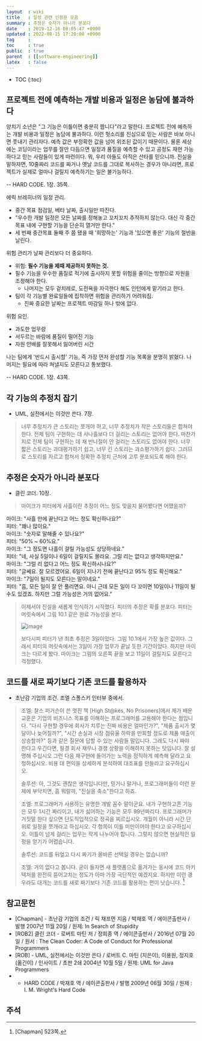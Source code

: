 ```yaml
---
layout  : wiki
title   : 일정 관련 인용문 모음
summary : 추정은 숫자가 아니라 분포다
date    : 2019-12-16 08:05:47 +0900
updated : 2022-08-15 17:20:08 +0900
tag     : 
toc     : true
public  : true
parent  : [[software-engineering]]
latex   : false
---
```

* TOC
{:toc}


## 프로젝트 전에 예측하는 개발 비용과 일정은 농담에 불과하다

>
양치기 소년은 "그 기능은 이틀이면 충분히 짭니다"라고 말한다.
프로젝트 전에 예측하는 개발 비용과 일정은 농담에 불과하다.
이런 헛소리를 진심으로 믿는 사람은 바보 아니면 풋내기 관리자다.
예측 값은 부정확한 값을 넘어 위조된 값이기 때문이다.
물론 세상에는 코딩이라는 업무를 잘만 다듬으면 일정과 품질을 예측할 수 있고
공정도 재현 가능하다고 믿는 사람들이 있게 마련이다.
뭐, 우리 아들도 아직은 산타를 믿으니까.
진실을 말하자면, 10줄짜리 코드를 짜거나 옛날 코드를 그대로 복사하는 경우가 아니라면,
프로젝트가 실제로 얼마나 걸릴지 예측하기는 일은 불가능하다.
>
-- HARD CODE. 1장. 35쪽.

에릭 브레히너의 일정 관리.

- 중간 목표 점검일, 베타 날짜, 출시일만 따진다.
- "우수한 개발 일정은 모든 날짜를 정해놓고 꼬치꼬치 추적하지 않는다. 대신 각 중간목표 내에 구현할 기능을 단순히 열거만 한다."
- 세 번째 중간목표 둘째 주 쯤 됐을 때 '희망하는' 기능과 '있으면 좋은' 기능의 절반을 날린다.

위험 관리가 날짜 관리보다 더 중요하다.

- 위험: **필수 기능을 제때 제공하지 못하는 것.**
- 필수 기능을 우수한 품질로 적기에 출시하지 못할 위험을 줄이는 방향으로 자원을 조정해야 한다.
    - 나머지는 모두 겉치레로, 도전욕을 자극한다 해도 인턴에게 맡기라고 한다.
- 팀이 각 기능별 완료일들에 집착하면 위험을 관리하기 어려워짐.
    - 진짜 중요한 날짜는 프로젝트 마감일 하나 밖에 없다.

위험 요인.

- 과도한 업무량
- 서두르는 바람에 품질이 떨어진 기능
- 자원 안배를 잘못해서 잃어버린 시간

>
나는 팀에게 '반드시 출시할' 기능, 즉 가장 먼저 완성할 기능 목록을 분명히 밝혔다.
나머지는 필요에 따라 쳐낼지도 모른다고 통보했다.
>
-- HARD CODE. 1장. 43쪽.

## 각 기능의 추정치 잡기

- UML, 실전에서는 이것만 쓴다. 7장.

> 너무 추정치가 큰 스토리는 쪼개야 하고, 너무 추정치가 작은 스토리들은 합쳐야 한다.
전체 팀이 구현하는 데 사나흘보다 더 걸리는 스토리는 없어야 한다.
마찬가지로 전체 팀이 구현하는 데 채 반나절이 안 걸리는 스토리도 없어야 한다.
너무 짧은 스토리는 과대평가하기 쉽고, 너무 긴 스토리는 과소평가하기 쉽다.
그러므로 스토리를 자르고 합쳐서 정확한 추정치 근처에 고루 분포되도록 해야 한다.

## 추정은 숫자가 아니라 분포다

- 클린 코더. 10장.

> 마이크가 피터에게 사흘이란 추정이 어느 정도 맞을지 물어봤다면 어땠을까?
>
마이크: "사흘 만에 끝난다고 어느 정도 확신하나요?"  
피터: "꽤나 많이요."  
마이크: "숫자로 말해줄 수 있나요?"  
피터: "50% ~ 60%요."  
마이크: "그 정도면 나흘이 걸릴 가능성도 상당하네요."  
피터: "네, 사실 5일이나 6일이 걸릴지도 몰라요. 그럴 리는 없다고 생각하지만요."  
마이크: "그럴 리 없다고 어느 정도 확신하시나요?"  
피터: "글쎄요. 잘 모르겠어요. 6일이 지나기 전에 끝난다고 95% 정도 확신해요."  
마이크: "7일이 될지도 모른다는 말이네요."  
피터: "흠, 모든 일이 잘 안 풀리면요. 아니 근데 모든 일이 다 꼬이면 10일이나 11일이 될 수도 있겠죠. 하지만 그럴 가능성은 거의 없어요."
>
> 이제서야 진실을 새롭게 인식하기 시작했다. 피터의 추정은 확률 분포다. 피터는 머릿속에서 그림 10.1 같은 완료 가능성을 본다.
>
> ![image]( /resource/wiki/dev-schedule-quotes/107599537-35330e80-6c64-11eb-840d-80fcaf668dd0.png )
>
> 보다시피 피터가 낸 최초 추정은 3일이었다. 그림 10.1에서 가장 높은 값이다.
그래서 피터의 머릿속에서는 3일이 가장 업무가 끝날 듯한 기간이었다.
하지만 마이크는 다르게 봤다. 마이크는 그림의 오른쪽 끝을 보고 11일이 걸릴지도 모른다고 걱정했다.


## 코드를 새로 짜기보다 기존 코드를 활용하자

- 초난감 기업의 조건. 조엘 스폴스키 인터뷰 중에서.

> 조엘: 찰스 퍼거슨이 쓴 멋진 책 [High St@kes, No Prisoners]에서 제가 배운 교훈은 기업의 비즈니스 목표를 이해하는 프로그래머를 고용해야 한다는 점입니다. "다시 구현할 경우에 회사가 치루는 진짜 비용은 얼마인가?", "제품 출시가 몇 달이나 늦어질까?", "시간 손실과 시장 점유율 하락을 만회할 정도로 제품 매출이 상승할까?" 등과 같은 질문에 답할 수 있는 사람들 말입니다. 그래도 다시 짜야 한다고 우긴다면, 필경 회사 재무나 경쟁 상황을 이해하지 못하는 탓입니다. 잘 설명해 주십시오 그런 다음 재구현에 들어가는 노력을 정직하게 예측해 달라고 요청하십시오. 비용 대 편익을 상세하게 분석하여 대조표를 만들라고 요구하십시오.
>
> 솔루션: 아, 그것도 괜찮은 생각입니다만, 믿거나 말거나, 프로그래머들이 이런 문제에 부닥치면, 흠 뭐랄까, "진실을 축소"한다고 하죠.
>
> 조엘: 프로그래머가 사용하는 유명한 개발 꼼수 말이군요. 내가 구현하고픈 기능은 모두 1시간 짜리이고, 내가 싫어하는 기능은 모두 99년짜리다. 프로그래머가 거짓말 한다 싶으면 단도직입적으로 정곡을 찌르십시오. 개월이 아니라 시간 단위로 일정을 쪼개라고 하십시오. 각 항목이 이틀 미만이어야 한다고 요구하십시오. 이틀이 넘게 걸리는 업무는 작게 나누어야 합니다. 그렇지 않으면 현실적인 일정을 얻기가 어렵습니다.
>
> 솔루션: 코드를 뒤엎고 다시 짜기가 올바른 선택일 경우는 없습니까?
>
> 조엘: 거의 없다고 봅니다. 굳이 들자면 새 플랫폼으로 옮겨가는 동시에 코드 아키텍처를 완전히 뜯어고치는 정도가 아마 가장 극단적인 예겠지요. 하지만 이런 경우라도 대개는 코드를 새로 짜기보다 기존 코드를 활용하는 편이 낫습니다.
[^Chapman-523]


## 참고문헌

- [Chapman] - 초난감 기업의 조건 / 릭 채프먼 지음 / 박재호 역 / 에이콘출판사 / 발행 2007년 11월 20일 / 원제: In Search of Stupidity
- [ROB2] 클린 코더 - 로버트 마틴 저 / 정희종 역 / 에이콘출판사 / 2016년 07월 20일 / 원서 : The Clean Coder: A Code of Conduct for Professional Programmers
- [ROB] - UML, 실전에서는 이것만 쓴다 / 로버트 C. 마틴 (지은이), 이용원, 정지호 (옮긴이) / 인사이트 / 초판 2쇄 2004년 10월 5일 / 원제: UML for Java Programmers
- - HARD CODE / 박재호 역 / 에이콘출판사 / 발행 2009년 06월 30일 / 원제 : I. M. Wright's Hard Code

## 주석

[^Chapman-523]: [Chapman] 523쪽.

